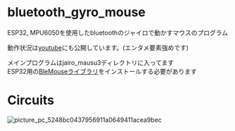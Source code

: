 # bluetooth_gyro_mouse
ESP32, MPU6050を使用したbluetoothのジャイロで動かすマウスのプログラム　　　

動作状況は[youtube](https://youtu.be/m1KO7G2T02A　　)にも公開しています。(エンタメ要素強めです)　　


メインプログラムはjairo_mausu3ディレクトリに入ってます  
ESP32用の[BleMouseライブラリ](https://github.com/T-vK/ESP32-BLE-Mouse)をインストールする必要があります　　

# Circuits
![picture_pc_5248bc0437956911a0649411acea9bec](https://user-images.githubusercontent.com/22733958/118673461-fc42a100-b833-11eb-9869-2fa7800ffb94.png)
